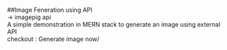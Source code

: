 ##Image Feneration using API </br>
-> imagepig api</br>
A simple demonstration in MERN stack to generate an image using external API <br>
checkout : <a link="https://anikethgoud.github.io/image-generator-imagepig/">Generate image now/</a>
